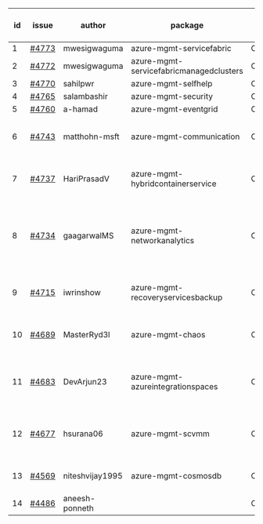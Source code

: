 | id | issue | author | package | assignee | bot advice | created date of issue | target release date | date from target |
| ------ | ------ | ------ | ------ | ------ | ------ | ------ | ------ | :-----: |
| 1 | [#4773](https://github.com/Azure/sdk-release-request/issues/4773) | mwesigwaguma | azure-mgmt-servicefabric | ChenxiJiang333 |  | 11-21 | 12-22 |  |
| 2 | [#4772](https://github.com/Azure/sdk-release-request/issues/4772) | mwesigwaguma | azure-mgmt-servicefabricmanagedclusters | ChenxiJiang333 |  | 11-21 | 12-22 |  |
| 3 | [#4770](https://github.com/Azure/sdk-release-request/issues/4770) | sahilpwr | azure-mgmt-selfhelp | ChenxiJiang333 |  | 11-16 | 12-22 |  |
| 4 | [#4765](https://github.com/Azure/sdk-release-request/issues/4765) | salambashir | azure-mgmt-security | ChenxiJiang333 | MultiAPI | 11-13 | 12-22 |  |
| 5 | [#4760](https://github.com/Azure/sdk-release-request/issues/4760) | a-hamad | azure-mgmt-eventgrid | ChenxiJiang333 |  | 11-10 | 12-22 |  |
| 6 | [#4743](https://github.com/Azure/sdk-release-request/issues/4743) | matthohn-msft | azure-mgmt-communication | ChenxiJiang333 | close to release date.  HoldOn | 11-09 | 11-24 | 1 |
| 7 | [#4737](https://github.com/Azure/sdk-release-request/issues/4737) | HariPrasadV | azure-mgmt-hybridcontainerservice | ChenxiJiang333 | close to release date.  HoldOn | 11-08 | 11-24 | 1 |
| 8 | [#4734](https://github.com/Azure/sdk-release-request/issues/4734) | gaagarwalMS | azure-mgmt-networkanalytics | ChenxiJiang333 | new comment. close to release date.  FirstBeta HoldOn | 11-08 | 11-24 | 1 |
| 9 | [#4715](https://github.com/Azure/sdk-release-request/issues/4715) | iwrinshow | azure-mgmt-recoveryservicesbackup | ChenxiJiang333 | close to release date.  HoldOn | 11-06 | 11-24 | 1 |
| 10 | [#4689](https://github.com/Azure/sdk-release-request/issues/4689) | MasterRyd3l | azure-mgmt-chaos | ChenxiJiang333 | close to release date.  FirstGA | 10-26 | 11-24 | 1 |
| 11 | [#4683](https://github.com/Azure/sdk-release-request/issues/4683) | DevArjun23 | azure-mgmt-azureintegrationspaces | ChenxiJiang333 | close to release date.  FirstBeta HoldOn | 10-24 | 11-24 | 1 |
| 12 | [#4677](https://github.com/Azure/sdk-release-request/issues/4677) | hsurana06 | azure-mgmt-scvmm | ChenxiJiang333 | close to release date.  FirstGA HoldOn | 10-23 | 11-24 | 1 |
| 13 | [#4569](https://github.com/Azure/sdk-release-request/issues/4569) | niteshvijay1995 | azure-mgmt-cosmosdb | ChenxiJiang333 | Attention to inconsistent tag | 09-26 | 10-27 |  |
| 14 | [#4486](https://github.com/Azure/sdk-release-request/issues/4486) | aneesh-ponneth |  | ChenxiJiang333 | FirstBeta HoldOn | 08-31 | 09-22 |  |
